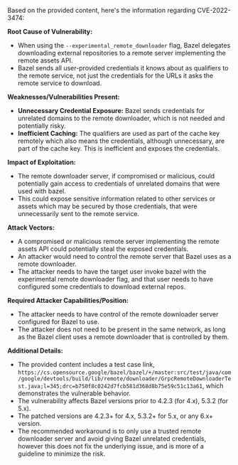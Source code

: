 Based on the provided content, here's the information regarding CVE-2022-3474:

**Root Cause of Vulnerability:**
- When using the `--experimental_remote_downloader` flag, Bazel delegates downloading external repositories to a remote server implementing the remote assets API.
- Bazel sends all user-provided credentials it knows about as qualifiers to the remote service, not just the credentials for the URLs it asks the remote service to download.

**Weaknesses/Vulnerabilities Present:**
- **Unnecessary Credential Exposure:** Bazel sends credentials for unrelated domains to the remote downloader, which is not needed and potentially risky.
- **Inefficient Caching:**  The qualifiers are used as part of the cache key remotely which also means the credentials, although unnecessary, are part of the cache key. This is inefficient and exposes the credentials.

**Impact of Exploitation:**
- The remote downloader server, if compromised or malicious, could potentially gain access to credentials of unrelated domains that were used with bazel.
- This could expose sensitive information related to other services or assets which may be secured by those credentials, that were unnecessarily sent to the remote service.

**Attack Vectors:**
- A compromised or malicious remote server implementing the remote assets API could potentially steal the exposed credentials.
- An attacker would need to control the remote server that Bazel uses as a remote downloader.
- The attacker needs to have the target user invoke bazel with the experimental remote downloader flag, and that user needs to have configured some credentials to download external repos.

**Required Attacker Capabilities/Position:**
- The attacker needs to have control of the remote downloader server configured for Bazel to use.
- The attacker does not need to be present in the same network, as long as the Bazel client uses a remote downloader that is controlled by them.

**Additional Details:**
- The provided content includes a test case link, `https://cs.opensource.google/bazel/bazel/+/master:src/test/java/com/google/devtools/build/lib/remote/downloader/GrpcRemoteDownloaderTest.java;l=345;drc=b750f8c0242d7fcb581d368d8b75e59c51c13a61`, which demonstrates the vulnerable behavior.
- The vulnerability affects Bazel versions prior to 4.2.3 (for 4.x), 5.3.2 (for 5.x).
- The patched versions are 4.2.3+ for 4.x, 5.3.2+ for 5.x, or any 6.x+ version.
- The recommended workaround is to only use a trusted remote downloader server and avoid giving Bazel unrelated credentials, however this does not fix the underlying issue, and is more of a guideline to minimize the risk.